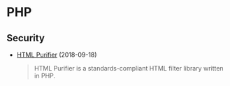 # PHP


## Security

- [HTML Purifier](http://htmlpurifier.org) (2018-09-18)
  
  > HTML Purifier is a standards-compliant HTML filter library written in PHP.
